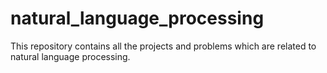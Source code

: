 # natural_language_processing
This repository contains all the projects and problems which are related to natural language processing.
